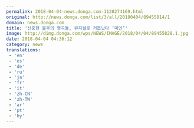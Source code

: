 ```yaml
---
permalink: 2018-04-04-news.donga.com-1128274169.html
original: http://news.donga.com/list/3/all/20180404/89455814/1
domain: news.donga.com
title: '신중현 불후의 명곡들, 뮤지컬로 거듭났다 ‘미인’'
image: http://dimg.donga.com/wps/NEWS/IMAGE/2018/04/04/89455828.1.jpg
date: 2018-04-04 04:36:12
category: news
translations: 
 - 'en'
 - 'es'
 - 'de'
 - 'ru'
 - 'ja'
 - 'fr'
 - 'it'
 - 'zh-CN'
 - 'zh-TW'
 - 'ar'
 - 'pt'
 - 'hy'
---
```


